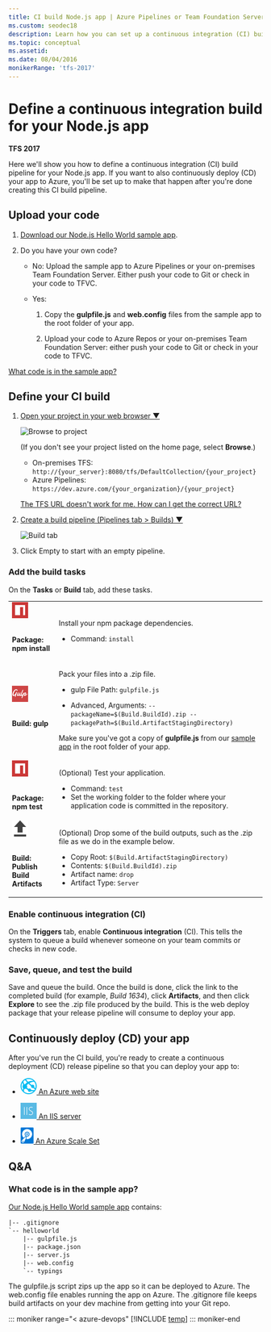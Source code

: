 ```yaml
---
title: CI build Node.js app | Azure Pipelines or Team Foundation Server
ms.custom: seodec18
description: Learn how you can set up a continuous integration (CI) build for your Node.js app in Azure Pipelines or Team Foundation Server (TFS)
ms.topic: conceptual
ms.assetid:
ms.date: 08/04/2016
monikerRange: 'tfs-2017'
---
```



# Define a continuous integration build for your Node.js app

**TFS 2017**

Here we'll show you how to define a continuous integration (CI) build pipeline for your Node.js app. If you want to also continuously deploy (CD) your app to Azure, you'll be set up to make that happen after you're done creating this CI build pipeline.

## Upload your code

1. [Download our Node.js Hello World sample app](https://download.microsoft.com/download/5/C/4/5C4CB575-D022-4BB8-9E95-5A2958C83CD2/nodejs-express-hello-world-app.zip).

2. Do you have your own code?

   * No: Upload the sample app to Azure Pipelines or your on-premises Team Foundation Server. Either push your code to Git or check in your code to TFVC.

   * Yes:

     1. Copy the **gulpfile.js** and **web.config** files from the sample app to the root folder of your app.

     2. Upload your code to Azure Repos or your on-premises Team Foundation Server: either push your code to Git or check in your code to TFVC.

[What code is in the sample app?](#code)

## Define your CI build

<ol>


<li><p><a data-toggle="collapse" href="#expando-begin-create-build-definition-open-team-project">Open your project in your web browser &#x25BC;</a></p>
<div class="collapse" id="expando-begin-create-build-definition-open-team-project">
<img src="~/pipelines/media/browse-to-team-project.png" alt="Browse to project">

<p>(If you don&#39;t see your project listed on the home page, select <strong>Browse</strong>.)</p>
<ul>
<li>On-premises TFS: <code>http://{your_server}:8080/tfs/DefaultCollection/{your_project}</code> </li>
<li>Azure Pipelines: <code>https://dev.azure.com/{your_organization}/{your_project}</code></li>
</ul>
<p><a href="/azure/devops/server/admin/websitesettings" data-raw-source="[The TFS URL doesn&#39;t work for me. How can I get the correct URL?](/azure/devops/server/admin/websitesettings)">The TFS URL doesn&#39;t work for me. How can I get the correct URL?</a></p>
</div>
</li>

<li><p><a data-toggle="collapse" href="#expando-begin-create-build-definition-create">Create a build pipeline (Pipelines tab &gt; Builds) &#x25BC;</a></p>
<div class="collapse" id="expando-begin-create-build-definition-create">
<img src="~/pipelines/media/create-new-build-definition.png" alt="Build tab">
<p>
</div>
</li>

<li>Click Empty to start with an empty pipeline.</li>
</ol>

### Add the build tasks

On the **Tasks** or **Build** tab, add these tasks.

<table>
   <tr>
      <td>

<img src="../../../tasks/package/media/npm.png" alt="Package: npm install"/>

<br/><strong>Package: npm install</strong></td>
      <td>
<p>Install your npm package dependencies.</p>
<ul>
 <li> Command: <code>install</code></li>
</ul>
      </td>
</tr>
        <tr>
            <td>

<img src="../../../tasks/build/media/gulp.png" alt="Build: gulp"/>

<br/><strong>Build: gulp</strong></td>
            <td>
<p>Pack your files into a .zip file.</p>
<ul>
<li><p>gulp File Path: <code>gulpfile.js</code></p>
</li>
<li>
<p>Advanced, Arguments: <code>--packageName=$(Build.BuildId).zip --packagePath=$(Build.ArtifactStagingDirectory)</code>
</p>
</li>
</ul>
<p>Make sure you&#39;ve got a copy of <strong>gulpfile.js</strong> from our <a href="#code" data-raw-source="[sample app](#code)">sample app</a> in the root folder of your app.</p>

</td>
        </tr>

<tr>
            <td>

<img src="../../../tasks/package/media/npm.png" alt="Package: npm test"/>

<br/><strong>Package: npm test</strong></td>
            <td>
<p>(Optional) Test your application.</p>
<ul>
 <li> Command: <code>test</code></li>
 <li> Set the working folder to the folder where your application code is committed in the repository.</li>
</ul>
</td>
        </tr>
<tr>
            <td>

<img src="../../../tasks/build/media/publish-build-artifacts.png" alt="Build: Publish Build Artifacts"/>

<br/><strong>Build: Publish Build Artifacts</strong></td>
            <td>
<p>(Optional) Drop some of the build outputs, such as the .zip file as we do in the example below.</p>
<ul>
 <li> Copy Root: <code>$(Build.ArtifactStagingDirectory)</code></li>
 <li> Contents: <code>$(Build.BuildId).zip</code></li>
 <li> Artifact name: <code>drop</code></li>
 <li> Artifact Type: <code>Server</code></li>
</ul>
</td>
        </tr></table>

### Enable continuous integration (CI)

On the **Triggers** tab, enable **Continuous integration** (CI). This tells the system to queue a build whenever someone on your team commits or checks in new code.

### Save, queue, and test the build

Save and queue the build. Once the build is done, click the link to the completed build (for example, _Build 1634_), click **Artifacts**, and then click **Explore** to see the .zip file produced by the build. This is the web deploy package that your release pipeline will consume to deploy your app.

## Continuously deploy (CD) your app

After you've run the CI build, you're ready to create a continuous deployment (CD) release pipeline so that you can deploy your app to:

* [![Azure Web App Deploy](../../../tasks/deploy/media/azure-web-app-deployment-icon.png) An Azure web site](../../../apps/cd/deploy-webdeploy-webapps.md)

* [![IIS Web App Deploy](../../../tasks/deploy/media/iis-web-application-deployment-icon.png) An IIS server](../../../apps/cd/deploy-webdeploy-iis-deploygroups.md)

* [![Build Machine Image](../../../tasks/deploy/media/build-machine-image.png) An Azure Scale Set](../../../apps/cd/azure/deploy-azure-scaleset.md)

## Q&A
<!-- BEGINSECTION class="md-qanda" -->

<h3 id="code">What code is in the sample app?</h3>

[Our Node.js Hello World sample app](https://download.microsoft.com/download/5/C/4/5C4CB575-D022-4BB8-9E95-5A2958C83CD2/nodejs-express-hello-world-app.zip) contains:

```
|-- .gitignore
`-- helloworld
    |-- gulpfile.js
    |-- package.json
    |-- server.js
    |-- web.config
    `-- typings
```

The gulpfile.js script zips up the app so it can be deployed to Azure. The web.config file enables running the app on Azure. The .gitignore file keeps build artifacts on your dev machine from getting into your Git repo.

::: moniker range="< azure-devops"
[!INCLUDE [temp](../../../includes/qa-versions.md)]
::: moniker-end

<!-- ENDSECTION -->
